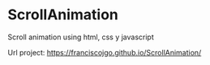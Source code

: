 # ScrollAnimation
Scroll animation using html, css y javascript


Url project: https://franciscojgo.github.io/ScrollAnimation/
